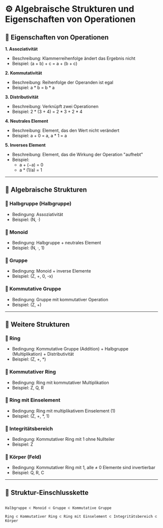 # ⚙️ Algebraische Strukturen und Eigenschaften von Operationen

## 📌 Eigenschaften von Operationen

**1. Assoziativität**  
- Beschreibung: Klammerreihenfolge ändert das Ergebnis nicht  
- Beispiel: (a + b) + c = a + (b + c)

**2. Kommutativität**  
- Beschreibung: Reihenfolge der Operanden ist egal  
- Beispiel: a * b = b * a

**3. Distributivität**  
- Beschreibung: Verknüpft zwei Operationen  
- Beispiel: 2 * (3 + 4) = 2 * 3 + 2 * 4

**4. Neutrales Element**  
- Beschreibung: Element, das den Wert nicht verändert  
- Beispiel: a + 0 = a, a * 1 = a

**5. Inverses Element**  
- Beschreibung: Element, das die Wirkung der Operation "aufhebt"  
- Beispiel:  
  - a + (−a) = 0  
  - a * (1/a) = 1

---

## 🧩 Algebraische Strukturen

### 🔹 Halbgruppe (Halbgruppe)  
- Bedingung: Assoziativität  
- Beispiel: (N, ·)

### 🔹 Monoid  
- Bedingung: Halbgruppe + neutrales Element  
- Beispiel: (N, ·, 1)

### 🔹 Gruppe  
- Bedingung: Monoid + inverse Elemente  
- Beispiel: (Z, +, 0, -x)

### 🔹 Kommutative Gruppe  
- Bedingung: Gruppe mit kommutativer Operation  
- Beispiel: (Z, +)

---

## 🧩 Weitere Strukturen

### 🔹 Ring  
- Bedingung: Kommutative Gruppe (Addition) + Halbgruppe (Multiplikation) + Distributivität  
- Beispiel: (Z, +, *)

### 🔹 Kommutativer Ring  
- Bedingung: Ring mit kommutativer Multiplikation  
- Beispiel: Z, Q, R

### 🔹 Ring mit Einselement  
- Bedingung: Ring mit multiplikativem Einselement (1)  
- Beispiel: (Z, +, *, 1)

### 🔹 Integritätsbereich  
- Bedingung: Kommutativer Ring mit 1 ohne Nullteiler  
- Beispiel: Z

### 🔹 Körper (Feld)  
- Bedingung: Kommutativer Ring mit 1, alle ≠ 0 Elemente sind invertierbar  
- Beispiel: Q, R, C

---

## 🔗 Struktur-Einschlusskette

```

Halbgruppe ⊂ Monoid ⊂ Gruppe ⊂ Kommutative Gruppe

Ring ⊂ Kommutativer Ring ⊂ Ring mit Einselement ⊂ Integritätsbereich ⊂ Körper

```

